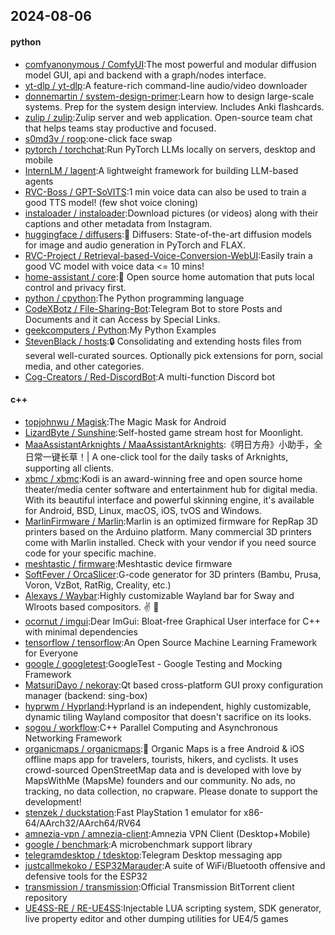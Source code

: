 ## 2024-08-06

#### python
* [comfyanonymous / ComfyUI](https://github.com/comfyanonymous/ComfyUI):The most powerful and modular diffusion model GUI, api and backend with a graph/nodes interface.
* [yt-dlp / yt-dlp](https://github.com/yt-dlp/yt-dlp):A feature-rich command-line audio/video downloader
* [donnemartin / system-design-primer](https://github.com/donnemartin/system-design-primer):Learn how to design large-scale systems. Prep for the system design interview. Includes Anki flashcards.
* [zulip / zulip](https://github.com/zulip/zulip):Zulip server and web application. Open-source team chat that helps teams stay productive and focused.
* [s0md3v / roop](https://github.com/s0md3v/roop):one-click face swap
* [pytorch / torchchat](https://github.com/pytorch/torchchat):Run PyTorch LLMs locally on servers, desktop and mobile
* [InternLM / lagent](https://github.com/InternLM/lagent):A lightweight framework for building LLM-based agents
* [RVC-Boss / GPT-SoVITS](https://github.com/RVC-Boss/GPT-SoVITS):1 min voice data can also be used to train a good TTS model! (few shot voice cloning)
* [instaloader / instaloader](https://github.com/instaloader/instaloader):Download pictures (or videos) along with their captions and other metadata from Instagram.
* [huggingface / diffusers](https://github.com/huggingface/diffusers):🤗 Diffusers: State-of-the-art diffusion models for image and audio generation in PyTorch and FLAX.
* [RVC-Project / Retrieval-based-Voice-Conversion-WebUI](https://github.com/RVC-Project/Retrieval-based-Voice-Conversion-WebUI):Easily train a good VC model with voice data <= 10 mins!
* [home-assistant / core](https://github.com/home-assistant/core):🏡 Open source home automation that puts local control and privacy first.
* [python / cpython](https://github.com/python/cpython):The Python programming language
* [CodeXBotz / File-Sharing-Bot](https://github.com/CodeXBotz/File-Sharing-Bot):Telegram Bot to store Posts and Documents and it can Access by Special Links.
* [geekcomputers / Python](https://github.com/geekcomputers/Python):My Python Examples
* [StevenBlack / hosts](https://github.com/StevenBlack/hosts):🔒 Consolidating and extending hosts files from several well-curated sources. Optionally pick extensions for porn, social media, and other categories.
* [Cog-Creators / Red-DiscordBot](https://github.com/Cog-Creators/Red-DiscordBot):A multi-function Discord bot

#### c++
* [topjohnwu / Magisk](https://github.com/topjohnwu/Magisk):The Magic Mask for Android
* [LizardByte / Sunshine](https://github.com/LizardByte/Sunshine):Self-hosted game stream host for Moonlight.
* [MaaAssistantArknights / MaaAssistantArknights](https://github.com/MaaAssistantArknights/MaaAssistantArknights):《明日方舟》小助手，全日常一键长草！| A one-click tool for the daily tasks of Arknights, supporting all clients.
* [xbmc / xbmc](https://github.com/xbmc/xbmc):Kodi is an award-winning free and open source home theater/media center software and entertainment hub for digital media. With its beautiful interface and powerful skinning engine, it's available for Android, BSD, Linux, macOS, iOS, tvOS and Windows.
* [MarlinFirmware / Marlin](https://github.com/MarlinFirmware/Marlin):Marlin is an optimized firmware for RepRap 3D printers based on the Arduino platform. Many commercial 3D printers come with Marlin installed. Check with your vendor if you need source code for your specific machine.
* [meshtastic / firmware](https://github.com/meshtastic/firmware):Meshtastic device firmware
* [SoftFever / OrcaSlicer](https://github.com/SoftFever/OrcaSlicer):G-code generator for 3D printers (Bambu, Prusa, Voron, VzBot, RatRig, Creality, etc.)
* [Alexays / Waybar](https://github.com/Alexays/Waybar):Highly customizable Wayland bar for Sway and Wlroots based compositors. ✌️ 🎉
* [ocornut / imgui](https://github.com/ocornut/imgui):Dear ImGui: Bloat-free Graphical User interface for C++ with minimal dependencies
* [tensorflow / tensorflow](https://github.com/tensorflow/tensorflow):An Open Source Machine Learning Framework for Everyone
* [google / googletest](https://github.com/google/googletest):GoogleTest - Google Testing and Mocking Framework
* [MatsuriDayo / nekoray](https://github.com/MatsuriDayo/nekoray):Qt based cross-platform GUI proxy configuration manager (backend: sing-box)
* [hyprwm / Hyprland](https://github.com/hyprwm/Hyprland):Hyprland is an independent, highly customizable, dynamic tiling Wayland compositor that doesn't sacrifice on its looks.
* [sogou / workflow](https://github.com/sogou/workflow):C++ Parallel Computing and Asynchronous Networking Framework
* [organicmaps / organicmaps](https://github.com/organicmaps/organicmaps):🍃 Organic Maps is a free Android & iOS offline maps app for travelers, tourists, hikers, and cyclists. It uses crowd-sourced OpenStreetMap data and is developed with love by MapsWithMe (MapsMe) founders and our community. No ads, no tracking, no data collection, no crapware. Please donate to support the development!
* [stenzek / duckstation](https://github.com/stenzek/duckstation):Fast PlayStation 1 emulator for x86-64/AArch32/AArch64/RV64
* [amnezia-vpn / amnezia-client](https://github.com/amnezia-vpn/amnezia-client):Amnezia VPN Client (Desktop+Mobile)
* [google / benchmark](https://github.com/google/benchmark):A microbenchmark support library
* [telegramdesktop / tdesktop](https://github.com/telegramdesktop/tdesktop):Telegram Desktop messaging app
* [justcallmekoko / ESP32Marauder](https://github.com/justcallmekoko/ESP32Marauder):A suite of WiFi/Bluetooth offensive and defensive tools for the ESP32
* [transmission / transmission](https://github.com/transmission/transmission):Official Transmission BitTorrent client repository
* [UE4SS-RE / RE-UE4SS](https://github.com/UE4SS-RE/RE-UE4SS):Injectable LUA scripting system, SDK generator, live property editor and other dumping utilities for UE4/5 games
